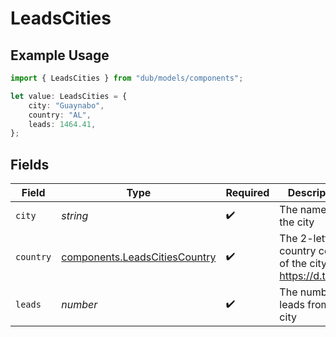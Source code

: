 # LeadsCities

## Example Usage

```typescript
import { LeadsCities } from "dub/models/components";

let value: LeadsCities = {
    city: "Guaynabo",
    country: "AL",
    leads: 1464.41,
};
```

## Fields

| Field                                                                          | Type                                                                           | Required                                                                       | Description                                                                    |
| ------------------------------------------------------------------------------ | ------------------------------------------------------------------------------ | ------------------------------------------------------------------------------ | ------------------------------------------------------------------------------ |
| `city`                                                                         | *string*                                                                       | :heavy_check_mark:                                                             | The name of the city                                                           |
| `country`                                                                      | [components.LeadsCitiesCountry](../../models/components/leadscitiescountry.md) | :heavy_check_mark:                                                             | The 2-letter country code of the city: https://d.to/geo                        |
| `leads`                                                                        | *number*                                                                       | :heavy_check_mark:                                                             | The number of leads from this city                                             |